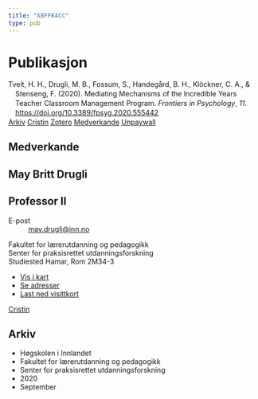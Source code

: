 ```yaml
---
title: "X8FFK4CC"
type: pub
---
```

<h1>Publikasjon</h1>
<article id="csl-bib-container-X8FFK4CC" class="csl-bib-container">
  <div class="csl-bib-body" style="line-height: 1.35; padding-left: 1em; text-indent:-1em;">
  <div class="csl-entry">Tveit, H. H., Drugli, M. B., Fossum, S., Handeg&#xE5;rd, B. H., Kl&#xF6;ckner, C. A., &amp; Stenseng, F. (2020). Mediating Mechanisms of the Incredible Years Teacher Classroom Management Program. <i>Frontiers in Psychology</i>, <i>11</i>. <a href="https://doi.org/10.3389/fpsyg.2020.555442">https://doi.org/10.3389/fpsyg.2020.555442</a></div>
</div>
  <div class="csl-bib-buttons">
    <a href="#taxonomy-article-X8FFK4CC" class="csl-bib-button">Arkiv</a>
    <a href alt="Cristin URL" class="csl-bib-button">Cristin</a>
    <a href alt="Zotero URL" class="csl-bib-button">Zotero</a>
    <a href="#contributors-article-X8FFK4CC" class="csl-bib-button">Medverkande</a>
    <a href="https://www.frontiersin.org/articles/10.3389/fpsyg.2020.555442/pdf" class="csl-bib-button">Unpaywall</a>
  </div>
  <div id="csl-bib-meta-container-X8FFK4CC"></div>
</article>
<div id="csl-bib-meta-X8FFK4CC" class="csl-bib-meta">
  <article id="contributors-article-X8FFK4CC" class="contributors-article">
    <h1>Medverkande</h1>
    <div class="personas">
<div class="vrtx-hinn-person-card">
<div class="photo">
<i class="lar la-user-circle missing-person"></i>
</div>
<div class="info">
<hgroup><h1>May Britt Drugli</h1>
<h2>Professor II</h2>
</hgroup><dl>
<dt>E-post</dt>
<dd>
<a href="mailto:may.drugli@inn.no">may.drugli@inn.no</a>
</dd>
</dl>
<p>
Fakultet for lærerutdanning og pedagogikk<br>
Senter for praksisrettet utdanningsforskning<br>
Studiested Hamar,
Rom 2M34-3
</p>
<ul class="vrtx-hinn-links">
<li><a href="https://www.google.com/maps?q=60.79582,11.07304">Vis i kart</a></li>
<li><a href="https://www.inn.no/finn-en-ansatt/may-drugli.html#vrtx-hinn-addresses">Se adresser</a></li>
<li><a href="https://www.inn.no/finn-en-ansatt/may-drugli.html?vrtx=vcf">Last ned visittkort</a></li>
</ul>
</div>
</div>
<a href="https://app.cristin.no/persons/show.jsf?id=29493" alt="Cristin URL" class="personas-cristin">Cristin</a>
</div>
  </article>
  <article id="taxonomy-article-X8FFK4CC" class="taxonomy-article">
    <h1>Arkiv</h1>
    <ul>
      <li>Høgskolen i Innlandet</li>
      <li>Fakultet for lærerutdanning og pedagogikk</li>
      <li>Senter for praksisrettet utdanningsforskning</li>
      <li>2020</li>
      <li>September</li>
    </ul>
  </article>
</div>
